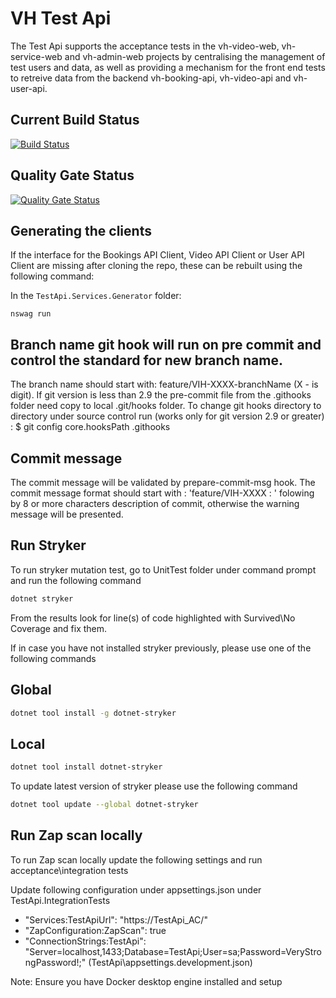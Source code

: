 # VH Test Api

The Test Api supports the acceptance tests in the vh-video-web, vh-service-web and vh-admin-web projects by centralising the management of test users and data, as well as providing a mechanism for the front end tests to retreive data from the backend vh-booking-api, vh-video-api and vh-user-api.

## Current Build Status
[![Build Status](https://dev.azure.com/hmctsreform/VirtualHearings/_apis/build/status/hmcts.vh-test-api?branchName=master)](https://dev.azure.com/hmctsreform/VirtualHearings/_build/latest?definitionId=120&branchName=master)

## Quality Gate Status
[![Quality Gate Status](https://sonarcloud.io/api/project_badges/measure?project=vh-test-api&metric=alert_status)](https://sonarcloud.io/dashboard?id=vh-test-api)

## Generating the clients
If the interface for the Bookings API Client, Video API Client or User API Client are missing after cloning the repo, these can be rebuilt using the following command:

In the `TestApi.Services.Generator` folder:
```
nswag run
```

## Branch name git hook will run on pre commit and control the standard for new branch name.

The branch name should start with: feature/VIH-XXXX-branchName (X - is digit).
If git version is less than 2.9 the pre-commit file from the .githooks folder need copy to local .git/hooks folder.
To change git hooks directory to directory under source control run (works only for git version 2.9 or greater) :
\$ git config core.hooksPath .githooks

## Commit message

The commit message will be validated by prepare-commit-msg hook.
The commit message format should start with : 'feature/VIH-XXXX : ' folowing by 8 or more characters description of commit, otherwise the warning message will be presented.

## Run Stryker

To run stryker mutation test, go to UnitTest folder under command prompt and run the following command

```bash
dotnet stryker
```

From the results look for line(s) of code highlighted with Survived\No Coverage and fix them.

If in case you have not installed stryker previously, please use one of the following commands

## Global
```bash
dotnet tool install -g dotnet-stryker
```
## Local
```bash
dotnet tool install dotnet-stryker
```

To update latest version of stryker please use the following command

```bash
dotnet tool update --global dotnet-stryker
```

## Run Zap scan locally

To run Zap scan locally update the following settings and run acceptance\integration tests

Update following configuration under appsettings.json under TestApi.IntegrationTests

- "Services:TestApiUrl": "https://TestApi_AC/"
- "ZapConfiguration:ZapScan": true
- "ConnectionStrings:TestApi": "Server=localhost,1433;Database=TestApi;User=sa;Password=VeryStrongPassword!;" (TestApi\appsettings.development.json)

Note: Ensure you have Docker desktop engine installed and setup

